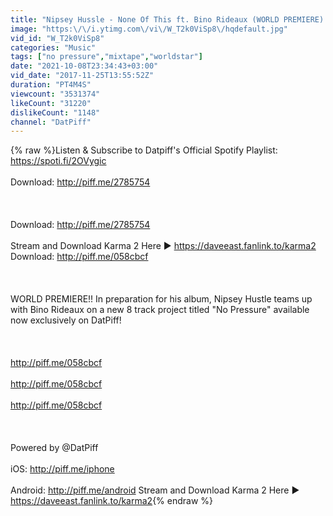 ```yaml
---
title: "Nipsey Hussle - None Of This ft. Bino Rideaux (WORLD PREMIERE) [No Pressure]"
image: "https:\/\/i.ytimg.com\/vi\/W_T2k0ViSp8\/hqdefault.jpg"
vid_id: "W_T2k0ViSp8"
categories: "Music"
tags: ["no pressure","mixtape","worldstar"]
date: "2021-10-08T23:34:43+03:00"
vid_date: "2017-11-25T13:55:52Z"
duration: "PT4M4S"
viewcount: "3531374"
likeCount: "31220"
dislikeCount: "1148"
channel: "DatPiff"
---
```

{% raw %}Listen &amp; Subscribe to Datpiff's Official Spotify Playlist: <a rel="nofollow" target="blank" href="https://spoti.fi/2OVygic">https://spoti.fi/2OVygic</a><br /><br />Download: <a rel="nofollow" target="blank" href="http://piff.me/2785754">http://piff.me/2785754</a><br /><br /> <br /><br />Download: <a rel="nofollow" target="blank" href="http://piff.me/2785754">http://piff.me/2785754</a><br /><br /> Stream and Download Karma 2 Here ▶ <a rel="nofollow" target="blank" href="https://daveeast.fanlink.to/karma2">https://daveeast.fanlink.to/karma2</a><br />Download: <a rel="nofollow" target="blank" href="http://piff.me/058cbcf">http://piff.me/058cbcf</a><br /><br /><br /><br />WORLD PREMIERE!! In preparation for his album, Nipsey Hustle teams up with Bino Rideaux on a new 8 track project titled &quot;No Pressure&quot; available now exclusively on DatPiff!<br /><br /><br /><br /><a rel="nofollow" target="blank" href="http://piff.me/058cbcf">http://piff.me/058cbcf</a><br /><br /><a rel="nofollow" target="blank" href="http://piff.me/058cbcf">http://piff.me/058cbcf</a><br /><br /><a rel="nofollow" target="blank" href="http://piff.me/058cbcf">http://piff.me/058cbcf</a><br /><br /><br /><br />Powered by @DatPiff<br /><br />iOS: <a rel="nofollow" target="blank" href="http://piff.me/iphone">http://piff.me/iphone</a><br /><br />Android: <a rel="nofollow" target="blank" href="http://piff.me/android">http://piff.me/android</a> Stream and Download Karma 2 Here ▶ <a rel="nofollow" target="blank" href="https://daveeast.fanlink.to/karma2">https://daveeast.fanlink.to/karma2</a>{% endraw %}
